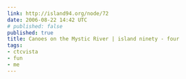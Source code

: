 ```yaml
---
link: http://island94.org/node/72
date: 2006-08-22 14:42 UTC
# published: false
published: true
title: Canoes on the Mystic River | island ninety - four
tags:
- ctcvista
- fun
- me
---
```



